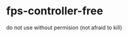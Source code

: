 # fps-controller-free







































































































































do not use without permision (not afraid to kill)
